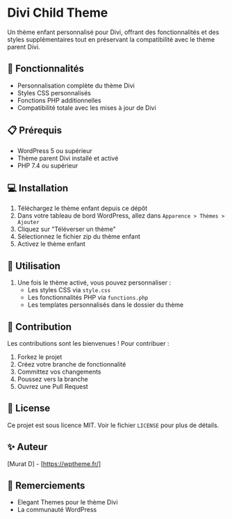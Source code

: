 # Divi Child Theme

Un thème enfant personnalisé pour Divi, offrant des fonctionnalités et des styles supplémentaires tout en préservant la compatibilité avec le thème parent Divi.

## 🚀 Fonctionnalités

- Personnalisation complète du thème Divi
- Styles CSS personnalisés
- Fonctions PHP additionnelles
- Compatibilité totale avec les mises à jour de Divi

## 📋 Prérequis

- WordPress 5 ou supérieur
- Thème parent Divi installé et activé
- PHP 7.4 ou supérieur

## 💻 Installation

1. Téléchargez le thème enfant depuis ce dépôt
2. Dans votre tableau de bord WordPress, allez dans `Apparence > Thèmes > Ajouter`
3. Cliquez sur "Téléverser un thème"
4. Sélectionnez le fichier zip du thème enfant
5. Activez le thème enfant

## 🔧 Utilisation

1. Une fois le thème activé, vous pouvez personnaliser :
   - Les styles CSS via `style.css`
   - Les fonctionnalités PHP via `functions.php`
   - Les templates personnalisés dans le dossier du thème

## 🤝 Contribution

Les contributions sont les bienvenues ! Pour contribuer :

1. Forkez le projet
2. Créez votre branche de fonctionnalité 
3. Committez vos changements 
4. Poussez vers la branche 
5. Ouvrez une Pull Request

## 📝 License

Ce projet est sous licence MIT. Voir le fichier `LICENSE` pour plus de détails.

## ✨ Auteur

[Murat D] - [https://wptheme.fr/]

## 🙏 Remerciements

- Elegant Themes pour le thème Divi
- La communauté WordPress
